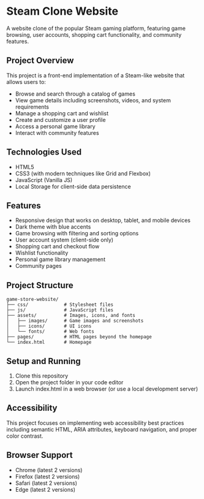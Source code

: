 # Steam Clone Website

A website clone of the popular Steam gaming platform, featuring game browsing, user accounts, shopping cart functionality, and community features.

## Project Overview

This project is a front-end implementation of a Steam-like website that allows users to:
- Browse and search through a catalog of games
- View game details including screenshots, videos, and system requirements
- Manage a shopping cart and wishlist
- Create and customize a user profile
- Access a personal game library
- Interact with community features

## Technologies Used

- HTML5
- CSS3 (with modern techniques like Grid and Flexbox)
- JavaScript (Vanilla JS)
- Local Storage for client-side data persistence

## Features

- Responsive design that works on desktop, tablet, and mobile devices
- Dark theme with blue accents
- Game browsing with filtering and sorting options
- User account system (client-side only)
- Shopping cart and checkout flow
- Wishlist functionality
- Personal game library management
- Community pages

## Project Structure

```
game-store-website/
├── css/             # Stylesheet files
├── js/              # JavaScript files
├── assets/          # Images, icons, and fonts
│   ├── images/      # Game images and screenshots
│   ├── icons/       # UI icons
│   └── fonts/       # Web fonts
├── pages/           # HTML pages beyond the homepage
└── index.html       # Homepage
```

## Setup and Running

1. Clone this repository
2. Open the project folder in your code editor
3. Launch index.html in a web browser (or use a local development server)

## Accessibility

This project focuses on implementing web accessibility best practices including semantic HTML, ARIA attributes, keyboard navigation, and proper color contrast.

## Browser Support

- Chrome (latest 2 versions)
- Firefox (latest 2 versions)
- Safari (latest 2 versions)
- Edge (latest 2 versions)